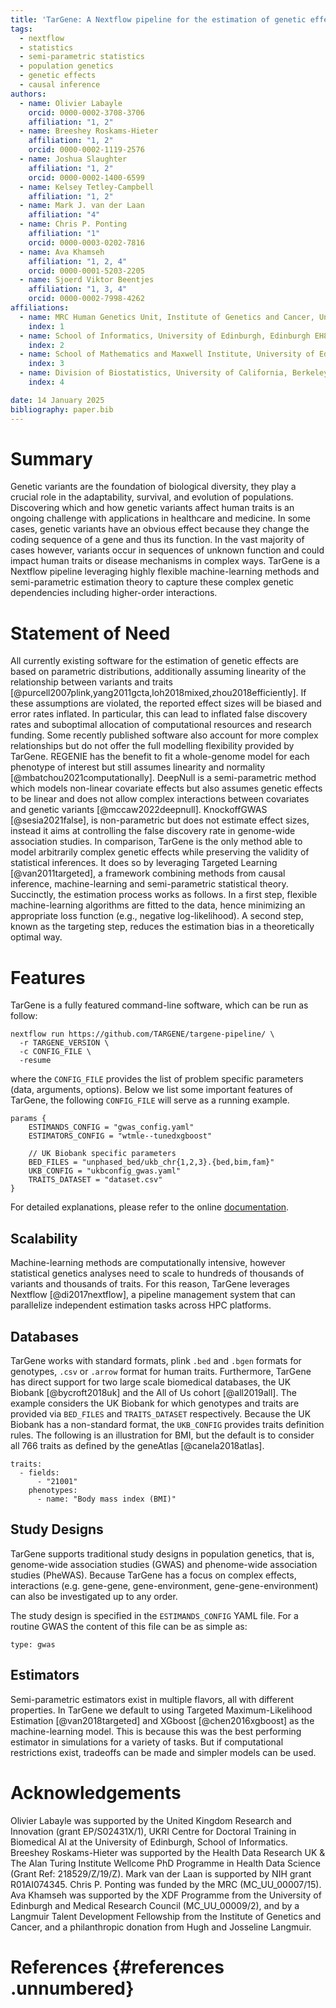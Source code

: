 ```yaml
---
title: 'TarGene: A Nextflow pipeline for the estimation of genetic effects on human traits via semi-parametric methods.'
tags:
  - nextflow
  - statistics
  - semi-parametric statistics
  - population genetics
  - genetic effects
  - causal inference
authors:
  - name: Olivier Labayle
    orcid: 0000-0002-3708-3706
    affiliation: "1, 2"
  - name: Breeshey Roskams-Hieter
    affiliation: "1, 2"
    orcid: 0000-0002-1119-2576
  - name: Joshua Slaughter
    affiliation: "1, 2"
    orcid: 0000-0002-1400-6599
  - name: Kelsey Tetley-Campbell
    affiliation: "1, 2"
  - name: Mark J. van der Laan
    affiliation: "4"
  - name: Chris P. Ponting
    affiliation: "1"
    orcid: 0000-0003-0202-7816
  - name: Ava Khamseh
    affiliation: "1, 2, 4"
    orcid: 0000-0001-5203-2205
  - name: Sjoerd Viktor Beentjes
    affiliation: "1, 3, 4"
    orcid: 0000-0002-7998-4262
affiliations:
  - name: MRC Human Genetics Unit, Institute of Genetics and Cancer, University of Edinburgh, Edinburgh EH4 2XU, United Kingdom.
    index: 1
  - name: School of Informatics, University of Edinburgh, Edinburgh EH8 9AB, United Kingdom
    index: 2
  - name: School of Mathematics and Maxwell Institute, University of Edinburgh, Edinburgh EH9 3FD, United Kingdom
    index: 3
  - name: Division of Biostatistics, University of California, Berkeley, CA, USA
    index: 4

date: 14 January 2025
bibliography: paper.bib
---
```


# Summary

Genetic variants are the foundation of biological diversity, they play a crucial role in the adaptability, survival, and evolution of populations. Discovering which and how genetic variants affect human traits is an ongoing challenge with applications in healthcare and medicine. In some cases, genetic variants have an obvious effect because they change the coding sequence of a gene and thus its function. In the vast majority of cases however, variants occur in sequences of unknown function and could impact human traits or disease mechanisms in complex ways. TarGene is a Nextflow pipeline leveraging highly flexible machine-learning methods and semi-parametric estimation theory to capture these complex genetic dependencies including higher-order interactions.

# Statement of Need

All currently existing software for the estimation of genetic effects are based on parametric distributions, additionally assuming linearity of the relationship between variants and traits [@purcell2007plink,yang2011gcta,loh2018mixed,zhou2018efficiently]. If these assumptions are violated, the reported effect sizes will be biased and error rates inflated. In particular, this can lead to inflated false discovery rates and suboptimal allocation of computational resources and research funding. Some recently published software also account for more complex relationships but do not offer the full modelling flexibility provided by TarGene. REGENIE has the benefit to fit a whole-genome model for each phenotype of interest but still assumes linearity and normality [@mbatchou2021computationally]. DeepNull is a semi-parametric method which models non-linear covariate effects but also assumes genetic effects to be linear and does not allow complex interactions between covariates and genetic variants [@mccaw2022deepnull]. KnockoffGWAS [@sesia2021false], is non-parametric but does not estimate effect sizes, instead it aims at controlling the false discovery rate in genome-wide association studies. In comparison, TarGene is the only method able to model arbitrarily complex genetic effects while preserving the validity of statistical inferences. It does so by leveraging Targeted Learning [@van2011targeted], a framework combining methods from causal inference, machine-learning and semi-parametric statistical theory. Succinctly, the estimation process works as follows. In a first step, flexible machine-learning algorithms are fitted to the data, hence minimizing an appropriate loss function (e.g., negative log-likelihood). A second step, known as the targeting step, reduces the estimation bias in a theoretically optimal way.

# Features

TarGene is a fully featured command-line software, which can be run as follow:

```
nextflow run https://github.com/TARGENE/targene-pipeline/ \
  -r TARGENE_VERSION \
  -c CONFIG_FILE \
  -resume
```

where the `CONFIG_FILE` provides the list of problem specific parameters (data, arguments, options). Below we list some important features of TarGene, the following `CONFIG_FILE` will serve as a running example.

```
params {
    ESTIMANDS_CONFIG = "gwas_config.yaml"
    ESTIMATORS_CONFIG = "wtmle--tunedxgboost"

    // UK Biobank specific parameters
    BED_FILES = "unphased_bed/ukb_chr{1,2,3}.{bed,bim,fam}"
    UKB_CONFIG = "ukbconfig_gwas.yaml"
    TRAITS_DATASET = "dataset.csv"
}
```

For detailed explanations, please refer to the online [documentation](https://targene.github.io/targene-pipeline/stable/).

## Scalability

Machine-learning methods are computationally intensive, however statistical genetics analyses need to scale to hundreds of thousands of variants and thousands of traits. For this reason, TarGene leverages Nextflow [@di2017nextflow], a pipeline management system that can parallelize independent estimation tasks across HPC platforms.

## Databases

TarGene works with standard formats, plink `.bed` and `.bgen` formats for genotypes, `.csv` or `.arrow` format for human traits. Furthermore, TarGene has direct support for two large scale biomedical databases, the UK Biobank [@bycroft2018uk] and the All of Us cohort [@all2019all]. The example considers the UK Biobank for which genotypes and traits are provided via `BED_FILES` and `TRAITS_DATASET` respectively. Because the UK Biobank has a non-standard format, the `UKB_CONFIG` provides traits definition rules. The following is an illustration for BMI, but the default is to consider all 766 traits as defined by the geneAtlas [@canela2018atlas].

```
traits:
  - fields:
      - "21001"
    phenotypes:
      - name: "Body mass index (BMI)"
```

## Study Designs

TarGene supports traditional study designs in population genetics, that is, genome-wide association studies (GWAS) and phenome-wide association studies (PheWAS). Because TarGene has a focus on complex effects, interactions (e.g. gene-gene, gene-environment, gene-gene-environment) can also be investigated up to any order.

The study design is specified in the `ESTIMANDS_CONFIG` YAML file. For a routine GWAS the content of this file can be as simple as:

```
type: gwas
```

## Estimators

Semi-parametric estimators exist in multiple flavors, all with different properties. In TarGene we default to using Targeted Maximum-Likelihood Estimation [@van2018targeted] and XGboost [@chen2016xgboost] as the machine-learning model. This is because this was the best performing estimator in simulations for a variety of tasks. But if computational restrictions exist, tradeoffs can be made and simpler models can be used.

# Acknowledgements

Olivier Labayle was supported by the United Kingdom Research and Innovation (grant EP/S02431X/1), UKRI Centre for Doctoral Training in Biomedical AI at the University of Edinburgh, School of Informatics.
Breeshey Roskams-Hieter was supported by the Health Data Research UK & The Alan Turing Institute Wellcome PhD Programme in Health Data Science (Grant Ref: 218529/Z/19/Z).
Mark van der Laan is supported by NIH grant R01AI074345.
Chris P. Ponting was funded by the MRC (MC_UU_00007/15).
Ava Khamseh was supported by the XDF Programme from the University of Edinburgh and Medical Research Council (MC_UU_00009/2), and by a Langmuir Talent Development Fellowship from the Institute of Genetics and Cancer, and a philanthropic donation from Hugh and Josseline Langmuir.

# References {#references .unnumbered}
